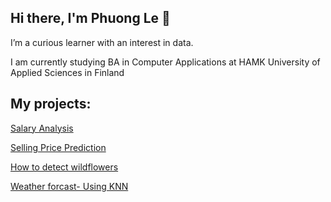 ## Hi there, I'm Phuong Le 👋
I’m a curious learner with an interest in data. 

I am currently studying BA in Computer Applications at HAMK University of Applied Sciences in Finland

## My projects:

[Salary Analysis](https://github.com/summer9/DataGroupWork)

[Selling Price Prediction](https://github.com/summer9/Selling-Price-Prediction)

[How to detect wildflowers](https://github.com/summer9/How_to_detect_wildflower)

[Weather forcast- Using KNN](https://github.com/summer9/kNN-prediction)
